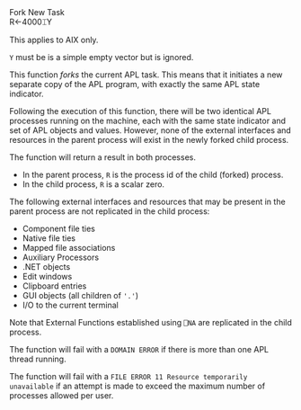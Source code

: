 <div class="heading">
  <div class="name">Fork New Task</div>
  <div class="command">R←4000⌶Y</div>
</div>

This applies to AIX only.

`Y` must be is a simple empty vector but is ignored.

This function *forks* the current APL task. This means that it initiates a new separate copy of the APL program, with exactly the same APL state indicator.

Following the execution of this function, there will be two identical APL processes running on the machine, each with the same state indicator and set of APL objects and values. However, none of the external interfaces and resources in the parent process will exist in the newly forked child process.

The function will return a result in both processes.

- In the parent process, `R` is the process id of the child (forked) process.
- In the child process, `R` is a scalar zero.

The following external interfaces and resources that may be present in the parent process are not replicated in the child process:

- Component file ties
- Native file ties
- Mapped file associations
- Auxiliary Processors
- .NET objects
- Edit windows
- Clipboard entries
- GUI objects (all children of `'.'`)
- I/O to the current terminal

Note that External Functions established using `⎕NA` are replicated in the child process.

The function will fail with a `DOMAIN ERROR` if there is more than one APL thread running.

The function will fail with a `FILE ERROR 11 Resource temporarily unavailable` if an attempt is made to exceed the maximum number of processes allowed per user.
